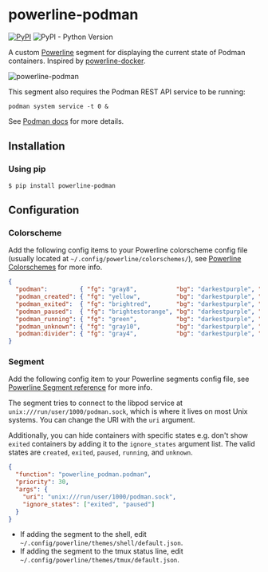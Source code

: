 # powerline-podman

[![PyPI](https://img.shields.io/pypi/v/powerline-podman)](https://pypi.org/project/powerline-podman/)
![PyPI - Python Version](https://img.shields.io/pypi/pyversions/powerline-podman)

A custom [Powerline](https://github.com/powerline/powerline) segment for displaying the current state of Podman containers. Inspired by [powerline-docker](https://github.com/adrianmo/powerline-docker).

![powerline-podman](https://res.cloudinary.com/j4ckofalltrades/image/upload/v1680430170/foss/powerline-podman_v4mbms.png)

This segment also requires the Podman REST API service to be running:

`podman system service -t 0 &`

See [Podman docs](https://docs.podman.io/en/latest/_static/api.html) for more details.

## Installation

### Using pip

`$ pip install powerline-podman`

## Configuration

### Colorscheme

Add the following config items to your Powerline colorscheme config file (usually located at `~/.config/powerline/colorschemes/`),
see [Powerline Colorschemes](https://powerline.readthedocs.io/en/master/configuration/reference.html#colorschemes) for more info.

```json
{
  "podman":         { "fg": "gray8",           "bg": "darkestpurple", "attrs": [] },
  "podman_created": { "fg": "yellow",          "bg": "darkestpurple", "attrs": [] },
  "podman_exited":  { "fg": "brightred",       "bg": "darkestpurple", "attrs": [] },
  "podman_paused":  { "fg": "brightestorange", "bg": "darkestpurple", "attrs": [] },
  "podman_running": { "fg": "green",           "bg": "darkestpurple", "attrs": [] },
  "podman_unknown": { "fg": "gray10",          "bg": "darkestpurple", "attrs": [] },
  "podman:divider": { "fg": "gray4",           "bg": "darkestpurple", "attrs": [] } 
}
```

### Segment

Add the following config item to your Powerline segments config file,
see [Powerline Segment reference](https://powerline.readthedocs.io/en/master/configuration/segments.html#segment-reference) for more info.

The segment tries to connect to the libpod service at `unix:///run/user/1000/podman.sock`, which is where it lives on most Unix systems. You can change the URI with the `uri` argument.

Additionally, you can hide containers with specific states e.g. don't show `exited` containers by adding it to the `ignore_states` argument list.
The valid states are `created`, `exited`, `paused`, `running`, and `unknown`.

```json
{
  "function": "powerline_podman.podman",
  "priority": 30,
  "args": {
    "uri": "unix:///run/user/1000/podman.sock",
    "ignore_states": ["exited", "paused"]
  }
}
```

- If adding the segment to the shell, edit `~/.config/powerline/themes/shell/default.json`.
- If adding the segment to the tmux status line, edit `~/.config/powerline/themes/tmux/default.json`.
